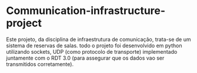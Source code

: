 # Communication-infrastructure-project
Este projeto, da disciplina de infraestrutura de comunicação, trata-se de um sistema de reservas de salas. todo o projeto foi desenvolvido em python utilizando sockets, UDP (como protocolo de transporte) implementado juntamente com o RDT 3.0 (para assegurar que os dados vao ser transmitidos corretamente).
